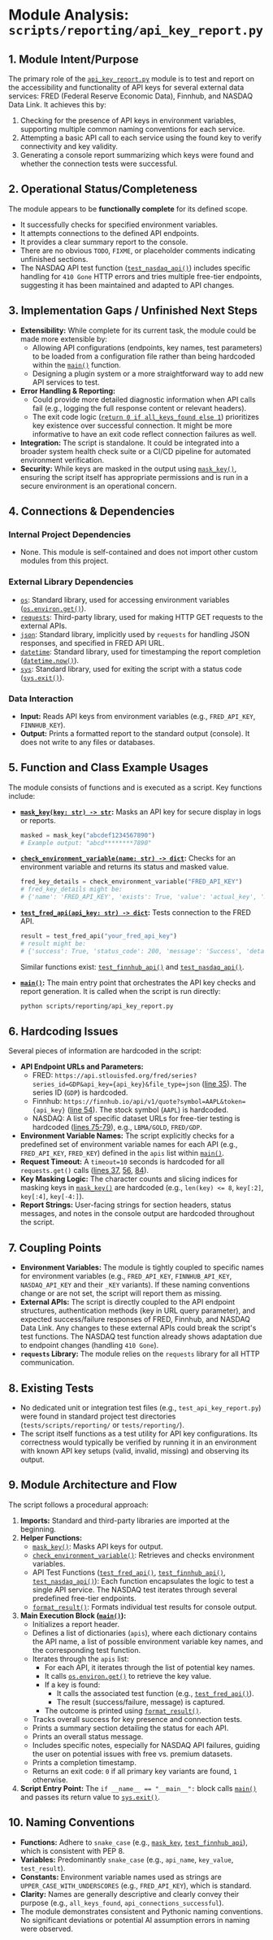 # Module Analysis: `scripts/reporting/api_key_report.py`

## 1. Module Intent/Purpose

The primary role of the [`api_key_report.py`](../../scripts/reporting/api_key_report.py:1) module is to test and report on the accessibility and functionality of API keys for several external data services: FRED (Federal Reserve Economic Data), Finnhub, and NASDAQ Data Link. It achieves this by:
1.  Checking for the presence of API keys in environment variables, supporting multiple common naming conventions for each service.
2.  Attempting a basic API call to each service using the found key to verify connectivity and key validity.
3.  Generating a console report summarizing which keys were found and whether the connection tests were successful.

## 2. Operational Status/Completeness

The module appears to be **functionally complete** for its defined scope.
- It successfully checks for specified environment variables.
- It attempts connections to the defined API endpoints.
- It provides a clear summary report to the console.
- There are no obvious `TODO`, `FIXME`, or placeholder comments indicating unfinished sections.
- The NASDAQ API test function ([`test_nasdaq_api()`](../../scripts/reporting/api_key_report.py:71)) includes specific handling for `410 Gone` HTTP errors and tries multiple free-tier endpoints, suggesting it has been maintained and adapted to API changes.

## 3. Implementation Gaps / Unfinished Next Steps

- **Extensibility:** While complete for its current task, the module could be made more extensible by:
    - Allowing API configurations (endpoints, key names, test parameters) to be loaded from a configuration file rather than being hardcoded within the [`main()`](../../scripts/reporting/api_key_report.py:123) function.
    - Designing a plugin system or a more straightforward way to add new API services to test.
- **Error Handling & Reporting:**
    - Could provide more detailed diagnostic information when API calls fail (e.g., logging the full response content or relevant headers).
    - The exit code logic ([`return 0 if all_keys_found else 1`](../../scripts/reporting/api_key_report.py:199)) prioritizes key existence over successful connection. It might be more informative to have an exit code reflect connection failures as well.
- **Integration:** The script is standalone. It could be integrated into a broader system health check suite or a CI/CD pipeline for automated environment verification.
- **Security:** While keys are masked in the output using [`mask_key()`](../../scripts/reporting/api_key_report.py:15), ensuring the script itself has appropriate permissions and is run in a secure environment is an operational concern.

## 4. Connections & Dependencies

### Internal Project Dependencies
- None. This module is self-contained and does not import other custom modules from this project.

### External Library Dependencies
-   [`os`](../../scripts/reporting/api_key_report.py:9): Standard library, used for accessing environment variables ([`os.environ.get()`](../../scripts/reporting/api_key_report.py:25)).
-   [`requests`](../../scripts/reporting/api_key_report.py:10): Third-party library, used for making HTTP GET requests to the external APIs.
-   [`json`](../../scripts/reporting/api_key_report.py:11): Standard library, implicitly used by `requests` for handling JSON responses, and specified in FRED API URL.
-   [`datetime`](../../scripts/reporting/api_key_report.py:12): Standard library, used for timestamping the report completion ([`datetime.now()`](../../scripts/reporting/api_key_report.py:196)).
-   [`sys`](../../scripts/reporting/api_key_report.py:13): Standard library, used for exiting the script with a status code ([`sys.exit()`](../../scripts/reporting/api_key_report.py:202)).

### Data Interaction
-   **Input:** Reads API keys from environment variables (e.g., `FRED_API_KEY`, `FINNHUB_KEY`).
-   **Output:** Prints a formatted report to the standard output (console). It does not write to any files or databases.

## 5. Function and Class Example Usages

The module consists of functions and is executed as a script. Key functions include:

-   **[`mask_key(key: str) -> str`](../../scripts/reporting/api_key_report.py:15):**
    Masks an API key for secure display in logs or reports.
    ```python
    masked = mask_key("abcdef1234567890")
    # Example output: "abcd********7890"
    ```

-   **[`check_environment_variable(name: str) -> dict`](../../scripts/reporting/api_key_report.py:23):**
    Checks for an environment variable and returns its status and masked value.
    ```python
    fred_key_details = check_environment_variable("FRED_API_KEY")
    # fred_key_details might be:
    # {'name': 'FRED_API_KEY', 'exists': True, 'value': 'actual_key', 'masked': 'masked_key'}
    ```

-   **[`test_fred_api(api_key: str) -> dict`](../../scripts/reporting/api_key_report.py:33):**
    Tests connection to the FRED API.
    ```python
    result = test_fred_api("your_fred_api_key")
    # result might be:
    # {'success': True, 'status_code': 200, 'message': 'Success', 'details': 'API connection successful'}
    ```
    Similar functions exist: [`test_finnhub_api()`](../../scripts/reporting/api_key_report.py:52) and [`test_nasdaq_api()`](../../scripts/reporting/api_key_report.py:71).

-   **[`main()`](../../scripts/reporting/api_key_report.py:123):**
    The main entry point that orchestrates the API key checks and report generation. It is called when the script is run directly:
    ```bash
    python scripts/reporting/api_key_report.py
    ```

## 6. Hardcoding Issues

Several pieces of information are hardcoded in the script:

-   **API Endpoint URLs and Parameters:**
    -   FRED: `https://api.stlouisfed.org/fred/series?series_id=GDP&api_key={api_key}&file_type=json` ([line 35](../../scripts/reporting/api_key_report.py:35)). The series ID (`GDP`) is hardcoded.
    -   Finnhub: `https://finnhub.io/api/v1/quote?symbol=AAPL&token={api_key}` ([line 54](../../scripts/reporting/api_key_report.py:54)). The stock symbol (`AAPL`) is hardcoded.
    -   NASDAQ: A list of specific dataset URLs for free-tier testing is hardcoded ([lines 75-79](../../scripts/reporting/api_key_report.py:75-79)), e.g., `LBMA/GOLD`, `FRED/GDP`.
-   **Environment Variable Names:** The script explicitly checks for a predefined set of environment variable names for each API (e.g., `FRED_API_KEY`, `FRED_KEY`) defined in the `apis` list within [`main()`](../../scripts/reporting/api_key_report.py:130-132).
-   **Request Timeout:** A `timeout=10` seconds is hardcoded for all `requests.get()` calls ([lines 37](../../scripts/reporting/api_key_report.py:37), [56](../../scripts/reporting/api_key_report.py:56), [84](../../scripts/reporting/api_key_report.py:84)).
-   **Key Masking Logic:** The character counts and slicing indices for masking keys in [`mask_key()`](../../scripts/reporting/api_key_report.py:15) are hardcoded (e.g., `len(key) <= 8`, `key[:2]`, `key[:4]`, `key[-4:]`).
-   **Report Strings:** User-facing strings for section headers, status messages, and notes in the console output are hardcoded throughout the script.

## 7. Coupling Points

-   **Environment Variables:** The module is tightly coupled to specific names for environment variables (e.g., `FRED_API_KEY`, `FINNHUB_API_KEY`, `NASDAQ_API_KEY` and their `_KEY` variants). If these naming conventions change or are not set, the script will report them as missing.
-   **External APIs:** The script is directly coupled to the API endpoint structures, authentication methods (key in URL query parameter), and expected success/failure responses of FRED, Finnhub, and NASDAQ Data Link. Any changes to these external APIs could break the script's test functions. The NASDAQ test function already shows adaptation due to endpoint changes (handling `410 Gone`).
-   **`requests` Library:** The module relies on the `requests` library for all HTTP communication.

## 8. Existing Tests

-   No dedicated unit or integration test files (e.g., `test_api_key_report.py`) were found in standard project test directories (`tests/scripts/reporting/` or `tests/reporting/`).
-   The script itself functions as a test utility for API key configurations. Its correctness would typically be verified by running it in an environment with known API key setups (valid, invalid, missing) and observing its output.

## 9. Module Architecture and Flow

The script follows a procedural approach:

1.  **Imports:** Standard and third-party libraries are imported at the beginning.
2.  **Helper Functions:**
    *   [`mask_key()`](../../scripts/reporting/api_key_report.py:15): Masks API keys for output.
    *   [`check_environment_variable()`](../../scripts/reporting/api_key_report.py:23): Retrieves and checks environment variables.
    *   API Test Functions ([`test_fred_api()`](../../scripts/reporting/api_key_report.py:33), [`test_finnhub_api()`](../../scripts/reporting/api_key_report.py:52), [`test_nasdaq_api()`](../../scripts/reporting/api_key_report.py:71)): Each function encapsulates the logic to test a single API service. The NASDAQ test iterates through several predefined free-tier endpoints.
    *   [`format_result()`](../../scripts/reporting/api_key_report.py:110): Formats individual test results for console output.
3.  **Main Execution Block ([`main()`](../../scripts/reporting/api_key_report.py:123)):**
    *   Initializes a report header.
    *   Defines a list of dictionaries (`apis`), where each dictionary contains the API name, a list of possible environment variable key names, and the corresponding test function.
    *   Iterates through the `apis` list:
        *   For each API, it iterates through the list of potential key names.
        *   It calls [`os.environ.get()`](../../scripts/reporting/api_key_report.py:25) to retrieve the key value.
        *   If a key is found:
            *   It calls the associated test function (e.g., [`test_fred_api()`](../../scripts/reporting/api_key_report.py:33)).
            *   The result (success/failure, message) is captured.
        *   The outcome is printed using [`format_result()`](../../scripts/reporting/api_key_report.py:110).
    *   Tracks overall success for key presence and connection tests.
    *   Prints a summary section detailing the status for each API.
    *   Prints an overall status message.
    *   Includes specific notes, especially for NASDAQ API failures, guiding the user on potential issues with free vs. premium datasets.
    *   Prints a completion timestamp.
    *   Returns an exit code: `0` if all primary key variants are found, `1` otherwise.
4.  **Script Entry Point:** The `if __name__ == "__main__":` block calls [`main()`](../../scripts/reporting/api_key_report.py:123) and passes its return value to [`sys.exit()`](../../scripts/reporting/api_key_report.py:202).

## 10. Naming Conventions

-   **Functions:** Adhere to `snake_case` (e.g., [`mask_key`](../../scripts/reporting/api_key_report.py:15), [`test_finnhub_api`](../../scripts/reporting/api_key_report.py:52)), which is consistent with PEP 8.
-   **Variables:** Predominantly `snake_case` (e.g., `api_name`, `key_value`, `test_result`).
-   **Constants:** Environment variable names used as strings are `UPPER_CASE_WITH_UNDERSCORES` (e.g., `FRED_API_KEY`), which is standard.
-   **Clarity:** Names are generally descriptive and clearly convey their purpose (e.g., `all_keys_found`, `api_connections_successful`).
-   The module demonstrates consistent and Pythonic naming conventions. No significant deviations or potential AI assumption errors in naming were observed.